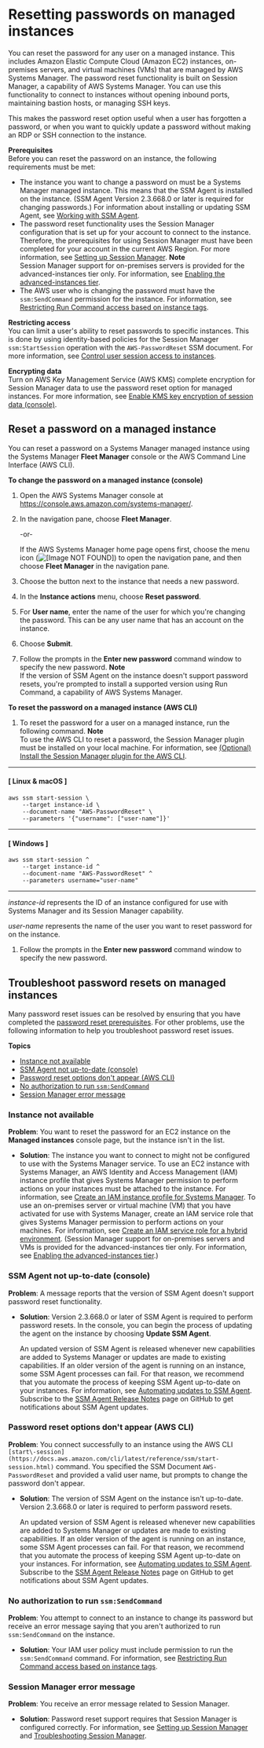 # Resetting passwords on managed instances<a name="managed-instances-password-reset"></a>

You can reset the password for any user on a managed instance\. This includes Amazon Elastic Compute Cloud \(Amazon EC2\) instances, on\-premises servers, and virtual machines \(VMs\) that are managed by AWS Systems Manager\. The password reset functionality is built on Session Manager, a capability of AWS Systems Manager\. You can use this functionality to connect to instances without opening inbound ports, maintaining bastion hosts, or managing SSH keys\. 

This makes the password reset option useful when a user has forgotten a password, or when you want to quickly update a password without making an RDP or SSH connection to the instance\. 

**Prerequisites**  
Before you can reset the password on an instance, the following requirements must be met:
+ The instance you want to change a password on must be a Systems Manager managed instance\. This means that the SSM Agent is installed on the instance\. \(SSM Agent Version 2\.3\.668\.0 or later is required for changing passwords\.\) For information about installing or updating SSM Agent, see [Working with SSM Agent](ssm-agent.md)\.
+ The password reset functionality uses the Session Manager configuration that is set up for your account to connect to the instance\. Therefore, the prerequisites for using Session Manager must have been completed for your account in the current AWS Region\. For more information, see [Setting up Session Manager](session-manager-getting-started.md)\.
**Note**  
Session Manager support for on\-premises servers is provided for the advanced\-instances tier only\. For information, see [Enabling the advanced\-instances tier](systems-manager-managedinstances-advanced.md)\.
+ The AWS user who is changing the password must have the `ssm:SendCommand` permission for the instance\. For information, see [Restricting Run Command access based on instance tags](sysman-rc-setting-up.md#sysman-rc-setting-up-cmdsec)\.

**Restricting access**  
You can limit a user's ability to reset passwords to specific instances\. This is done by using identity\-based policies for the Session Manager `ssm:StartSession` operation with the `AWS-PasswordReset` SSM document\. For more information, see [Control user session access to instances](session-manager-getting-started-restrict-access.md)\.

**Encrypting data**  
Turn on AWS Key Management Service \(AWS KMS\) complete encryption for Session Manager data to use the password reset option for managed instances\. For more information, see [Enable KMS key encryption of session data \(console\)](session-preferences-enable-encryption.md)\.

## Reset a password on a managed instance<a name="managed-instance-reset-a-password"></a>

You can reset a password on a Systems Manager managed instance using the Systems Manager **Fleet Manager** console or the AWS Command Line Interface \(AWS CLI\)\.

**To change the password on a managed instance \(console\)**

1. Open the AWS Systems Manager console at [https://console\.aws\.amazon\.com/systems\-manager/](https://console.aws.amazon.com/systems-manager/)\.

1. In the navigation pane, choose **Fleet Manager**\.

   \-or\-

   If the AWS Systems Manager home page opens first, choose the menu icon \(![\[Image NOT FOUND\]](http://docs.aws.amazon.com/systems-manager/latest/userguide/images/menu-icon-small.png)\) to open the navigation pane, and then choose **Fleet Manager** in the navigation pane\.

1. Choose the button next to the instance that needs a new password\.

1. In the **Instance actions** menu, choose **Reset password**\.

1. For **User name**, enter the name of the user for which you're changing the password\. This can be any user name that has an account on the instance\.

1. Choose **Submit**\.

1. Follow the prompts in the **Enter new password** command window to specify the new password\.
**Note**  
If the version of SSM Agent on the instance doesn't support password resets, you're prompted to install a supported version using Run Command, a capability of AWS Systems Manager\.

**To reset the password on a managed instance \(AWS CLI\)**

1. To reset the password for a user on a managed instance, run the following command\.
**Note**  
To use the AWS CLI to reset a password, the Session Manager plugin must be installed on your local machine\. For information, see [\(Optional\) Install the Session Manager plugin for the AWS CLI](session-manager-working-with-install-plugin.md)\.

------
#### [ Linux & macOS ]

   ```
   aws ssm start-session \
       --target instance-id \
       --document-name "AWS-PasswordReset" \
       --parameters '{"username": ["user-name"]}'
   ```

------
#### [ Windows ]

   ```
   aws ssm start-session ^
       --target instance-id ^
       --document-name "AWS-PasswordReset" ^
       --parameters username="user-name"
   ```

------

   *instance\-id* represents the ID of an instance configured for use with Systems Manager and its Session Manager capability\. 

   *user\-name* represents the name of the user you want to reset password for on the instance\. 

1. Follow the prompts in the **Enter new password** command window to specify the new password\.

## Troubleshoot password resets on managed instances<a name="password-reset-troubleshooting"></a>

Many password reset issues can be resolved by ensuring that you have completed the [password reset prerequisites](#pw-reset-prereqs)\. For other problems, use the following information to help you troubleshoot password reset issues\.

**Topics**
+ [Instance not available](#password-reset-troubleshooting-instances)
+ [SSM Agent not up\-to\-date \(console\)](#password-reset-troubleshooting-ssmagent-console)
+ [Password reset options don't appear \(AWS CLI\)](#password-reset-troubleshooting-ssmagent-cli)
+ [No authorization to run `ssm:SendCommand`](#password-reset-troubleshooting-sendcommand)
+ [Session Manager error message](#password-reset-troubleshooting-session-manager)

### Instance not available<a name="password-reset-troubleshooting-instances"></a>

**Problem**: You want to reset the password for an EC2 instance on the **Managed instances** console page, but the instance isn't in the list\.
+ **Solution**: The instance you want to connect to might not be configured to use with the Systems Manager service\. To use an EC2 instance with Systems Manager, an AWS Identity and Access Management \(IAM\) instance profile that gives Systems Manager permission to perform actions on your instances must be attached to the instance\. For information, see [Create an IAM instance profile for Systems Manager](setup-instance-profile.md)\. To use an on\-premises server or virtual machine \(VM\) that you have activated for use with Systems Manager, create an IAM service role that gives Systems Manager permission to perform actions on your machines\. For information, see [Create an IAM service role for a hybrid environment](sysman-service-role.md)\. \(Session Manager support for on\-premises servers and VMs is provided for the advanced\-instances tier only\. For information, see [Enabling the advanced\-instances tier](systems-manager-managedinstances-advanced.md)\.\)

### SSM Agent not up\-to\-date \(console\)<a name="password-reset-troubleshooting-ssmagent-console"></a>

**Problem**: A message reports that the version of SSM Agent doesn't support password reset functionality\.
+ **Solution**: Version 2\.3\.668\.0 or later of SSM Agent is required to perform password resets\. In the console, you can begin the process of updating the agent on the instance by choosing **Update SSM Agent**\. 

  An updated version of SSM Agent is released whenever new capabilities are added to Systems Manager or updates are made to existing capabilities\. If an older version of the agent is running on an instance, some SSM Agent processes can fail\. For that reason, we recommend that you automate the process of keeping SSM Agent up\-to\-date on your instances\. For information, see [Automating updates to SSM Agent](ssm-agent-automatic-updates.md)\. Subscribe to the [SSM Agent Release Notes](https://github.com/aws/amazon-ssm-agent/blob/mainline/RELEASENOTES.md) page on GitHub to get notifications about SSM Agent updates\.

### Password reset options don't appear \(AWS CLI\)<a name="password-reset-troubleshooting-ssmagent-cli"></a>

**Problem**: You connect successfully to an instance using the AWS CLI `[start\-session](https://docs.aws.amazon.com/cli/latest/reference/ssm/start-session.html)` command\. You specified the SSM Document `AWS-PasswordReset` and provided a valid user name, but prompts to change the password don't appear\.
+ **Solution**: The version of SSM Agent on the instance isn't up\-to\-date\. Version 2\.3\.668\.0 or later is required to perform password resets\. 

  An updated version of SSM Agent is released whenever new capabilities are added to Systems Manager or updates are made to existing capabilities\. If an older version of the agent is running on an instance, some SSM Agent processes can fail\. For that reason, we recommend that you automate the process of keeping SSM Agent up\-to\-date on your instances\. For information, see [Automating updates to SSM Agent](ssm-agent-automatic-updates.md)\. Subscribe to the [SSM Agent Release Notes](https://github.com/aws/amazon-ssm-agent/blob/mainline/RELEASENOTES.md) page on GitHub to get notifications about SSM Agent updates\.

### No authorization to run `ssm:SendCommand`<a name="password-reset-troubleshooting-sendcommand"></a>

**Problem**: You attempt to connect to an instance to change its password but receive an error message saying that you aren't authorized to run `ssm:SendCommand` on the instance\.
+ **Solution**: Your IAM user policy must include permission to run the `ssm:SendCommand` command\. For information, see [Restricting Run Command access based on instance tags](sysman-rc-setting-up.md#sysman-rc-setting-up-cmdsec)\.

### Session Manager error message<a name="password-reset-troubleshooting-session-manager"></a>

**Problem**: You receive an error message related to Session Manager\.
+ **Solution**: Password reset support requires that Session Manager is configured correctly\. For information, see [Setting up Session Manager](session-manager-getting-started.md) and [Troubleshooting Session Manager](session-manager-troubleshooting.md)\.